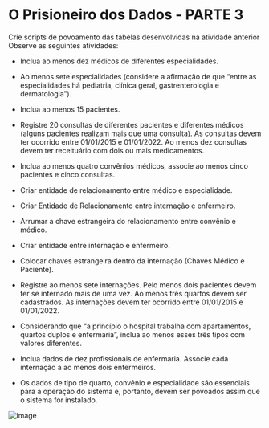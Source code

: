 # O Prisioneiro dos Dados  - PARTE 3

Crie scripts de povoamento das tabelas desenvolvidas na atividade anterior
Observe as seguintes atividades: 
* Inclua ao menos dez médicos de diferentes especialidades.

* Ao menos sete especialidades (considere a afirmação de que “entre as especialidades há pediatria, clínica geral, gastrenterologia e dermatologia”).

* Inclua ao menos 15 pacientes.

* Registre 20 consultas de diferentes pacientes e diferentes médicos (alguns pacientes realizam mais que uma consulta). As consultas devem ter ocorrido entre 01/01/2015 e 01/01/2022. Ao menos dez consultas devem ter receituário com dois ou mais medicamentos.

* Inclua ao menos quatro convênios médicos, associe ao menos cinco pacientes e cinco consultas.

* Criar entidade de relacionamento entre médico e especialidade. 

* Criar Entidade de Relacionamento entre internação e enfermeiro. 

* Arrumar a chave estrangeira do relacionamento entre convênio e médico.

* Criar entidade entre internação e enfermeiro.

* Colocar chaves estrangeira dentro da internação (Chaves Médico e Paciente).

* Registre ao menos sete internações. Pelo menos dois pacientes devem ter se internado mais de uma vez. Ao menos três quartos devem ser cadastrados. As internações devem ter ocorrido entre 01/01/2015 e 01/01/2022.

* Considerando que “a princípio o hospital trabalha com apartamentos, quartos duplos e enfermaria”, inclua ao menos esses três tipos com valores diferentes.

* Inclua dados de dez profissionais de enfermaria. Associe cada internação a ao menos dois enfermeiros.

* Os dados de tipo de quarto, convênio e especialidade são essenciais para a operação do sistema e, portanto, devem ser povoados assim que o sistema for instalado.

![image](https://github.com/moutim/Exercicios-PROA/assets/88093439/3448bbac-bf77-469c-b40d-f9deccfb7d3a)




